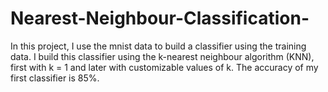 # Nearest-Neighbour-Classification-

In this project, I use the mnist data to build a classifier using the training data. I build this classifier using the k-nearest neighbour algorithm (KNN), first with k = 1 and later with customizable values of k. The accuracy of my first classifier is 85%.  
